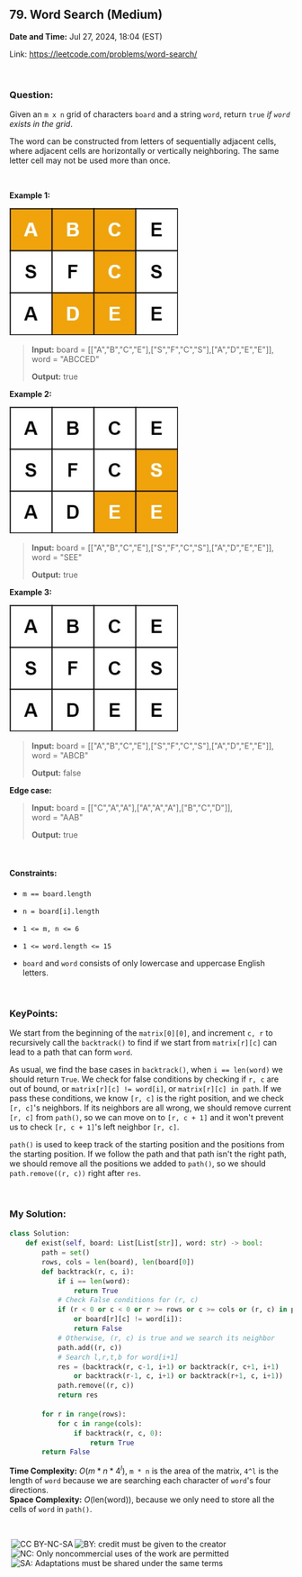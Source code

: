 ## 79. Word Search (Medium)
**Date and Time:** Jul 27, 2024, 18:04 (EST)

Link: https://leetcode.com/problems/word-search/

<br>

### Question:
Given an `m x n` grid of characters `board` and a string `word`, return `true` _if `word` exists in the grid_.

The word can be constructed from letters of sequentially adjacent cells, where adjacent cells are horizontally or vertically neighboring. The same letter cell may not be used more than once.

<br>

**Example 1:**

<img src="../images/79_1.jpg" width=300>

> **Input:** board = [["A","B","C","E"],["S","F","C","S"],["A","D","E","E"]], <br> word = "ABCCED"
> 
> **Output:** true

**Example 2:**

<img src="../images/79_2.jpg" width=300>

> **Input:** board = [["A","B","C","E"],["S","F","C","S"],["A","D","E","E"]], <br> word = "SEE"
> 
> **Output:** true

**Example 3:**

<img src="../images/79_3.jpg" width=300>

> **Input:** board = [["A","B","C","E"],["S","F","C","S"],["A","D","E","E"]], <br> word = "ABCB"
> 
> **Output:** false

**Edge case:**
> **Input:** board = [["C","A","A"],["A","A","A"],["B","C","D"]], <br> word = "AAB"
> 
> **Output:** true

<br>

#### Constraints:
* `m == board.length`

* `n = board[i].length`

* `1 <= m, n <= 6`

* `1 <= word.length <= 15`

* `board` and `word` consists of only lowercase and uppercase English letters.

<br>

### KeyPoints: 
We start from the beginning of the `matrix[0][0]`, and increment `c, r` to recursively call the `backtrack()` to find if we start from `matrix[r][c]` can lead to a path that can form `word`.

As usual, we find the base cases in `backtrack()`, when `i == len(word)` we should return `True`. We check for false conditions by checking if `r, c` are out of bound, or `matrix[r][c] != word[i]`, or `matrix[r][c] in path`. If we pass these conditions, we know `[r, c]` is the right position, and we check `[r, c]`'s neighbors. If its neighbors are all wrong, we should remove current `[r, c]` from `path()`, so we can move on to `[r, c + 1]` and it won't prevent us to check `[r, c + 1]`'s left neighbor `[r, c]`.

`path()` is used to keep track of the starting position and the positions from the starting position. If we follow the path and that path isn't the right path, we should remove all the positions we added to `path()`, so we should `path.remove((r, c))` right after `res`.

<br>

### My Solution:
```python
class Solution:
    def exist(self, board: List[List[str]], word: str) -> bool:
        path = set()
        rows, cols = len(board), len(board[0])
        def backtrack(r, c, i):
            if i == len(word):
                return True
            # Check False conditions for (r, c)
            if (r < 0 or c < 0 or r >= rows or c >= cols or (r, c) in path
                or board[r][c] != word[i]):
                return False
            # Otherwise, (r, c) is true and we search its neighbor
            path.add((r, c))
            # Search l,r,t,b for word[i+1]
            res = (backtrack(r, c-1, i+1) or backtrack(r, c+1, i+1)
                or backtrack(r-1, c, i+1) or backtrack(r+1, c, i+1))
            path.remove((r, c))
            return res

        for r in range(rows):
            for c in range(cols):
                if backtrack(r, c, 0):
                    return True
        return False
```
**Time Complexity:** $O(m * n * 4^l)$, `m * n` is the area of the matrix, `4^l` is the length of `word` because we are searching each character of `word`'s four directions. <br>
**Space Complexity:** $O(\text{len(word)})$, because we only need to store all the cells of `word` in `path()`.

<br>

<img style="height:22px!important;margin-left:3px;vertical-align:text-bottom;" src="https://mirrors.creativecommons.org/presskit/icons/cc.svg?ref=chooser-v1" alt="CC BY-NC-SA" title="CC BY-NC-SA"><img style="height:22px!important;margin-left:3px;vertical-align:text-bottom;" src="https://mirrors.creativecommons.org/presskit/icons/by.svg?ref=chooser-v1" alt="BY: credit must be given to the creator" title="BY: credit must be given to the creator"><img style="height:22px!important;margin-left:3px;vertical-align:text-bottom;" src="https://mirrors.creativecommons.org/presskit/icons/nc.svg?ref=chooser-v1" alt="NC: Only noncommercial uses of the work are permitted" title="NC: Only noncommercial uses of the work are permitted"><img style="height:22px!important;margin-left:3px;vertical-align:text-bottom;" src="https://mirrors.creativecommons.org/presskit/icons/sa.svg?ref=chooser-v1" alt="SA: Adaptations must be shared under the same terms" title="SA: Adaptations must be shared under the same terms">